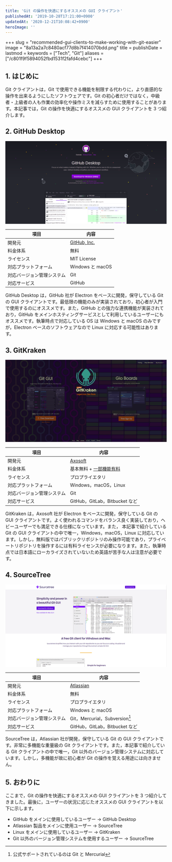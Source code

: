 ```yaml
---
title: 'Git の操作を快適にするオススメの GUI クライアント'
publishedAt: '2019-10-28T17:21:00+0900'
updatedAt: '2020-12-21T10:08:42+0900'
heroImage: ''
---
```


+++
slug = "recommended-gui-clients-to-make-working-with-git-easier"
image = "8a13a2a7c8480acf77d8b7f414070bdd.png"
title =
publishDate =
lastmod =
keywords = ["Tech", "Git"]
aliases = ["/c801f9f5894052fbd1531f2fafd4cebc"]
+++

## 1. はじめに

Git クライアントは，Git で使用できる機能を制限する代わりに，より直感的な操作を出来るようにしたソフトウェアです。Git の初心者だけではなく，中級者・上級者の人も作業の効率化や操作ミスを減らすために使用することがあります。本記事では，Git の操作を快適にするオススメの GUI クライアントを 3 つ紹介します。

## 2. GitHub Desktop

[![GitHub Desktop](f0f34eb42ed28c10df53bc495801796b.png)](https://desktop.github.com/)

| 項目                       | 内容                                            |
| -------------------------- | ----------------------------------------------- |
| 開発元                     | [GitHub, Inc.](https://github.co.jp/about.html) |
| 料金体系                   | 無料                                            |
| ライセンス                 | MIT License                                     |
| 対応プラットフォーム       | Windows と macOS                                |
| 対応バージョン管理システム | Git                                             |
| 対応サービス               | GitHub                                          |

GitHub Desktop は，GitHub 社が Electron をベースに開発，保守している Git の GUI クライアントです。最低限の機能のみが実装されており，初心者が入門で使用するのにオススメです。また，GitHub との強力な連携機能が実装されており，GitHub をメインホスティングサービスとして利用しているユーザーにもオススメです。執筆時点で対応している OS は Windows と macOS のみですが，Electron ベースのソフトウェアなので Linux に対応する可能性はあります。

## 3. GitKraken

[![GitKraken](b4a7e1da0ea11e47a5e1ad95393f94a6.png)](https://www.gitkraken.com/git-client)

| 項目                       | 内容                                                                          |
| -------------------------- | ----------------------------------------------------------------------------- |
| 開発元                     | [Axosoft](https://www.axosoft.com/)                                           |
| 料金体系                   | 基本無料 + [一部機能有料](https://www.gitkraken.com/pricing#git-gui-features) |
| ライセンス                 | プロプライエタリ                                                              |
| 対応プラットフォーム       | Windows，macOS，Linux                                                         |
| 対応バージョン管理システム | Git                                                                           |
| 対応サービス               | GitHub，GitLab，Bitbucket など                                                |

GitKraken は，Axosoft 社が Electron をベースに開発，保守している Git の GUI クライアントです。よく使われるコマンドをバランス良く実装しており，ヘビーユーザーでも満足できる仕様になっています。また， 本記事で紹介している Git の GUI クライアントの中で唯一，Windows，macOS，Linux に対応しています。しかし，無料版ではパブリックリポジトリのみ操作可能であり，プライベートリポジトリを操作するには有料ライセンスが必要になります。また，執筆時点では日本語にローカライズされていないため英語が苦手な人は注意が必要です。

## 4. SourceTree

[![SourceTree](87eb7d9892820ce6ec9aed1bf278116c.png)](https://www.sourcetreeapp.com/)

| 項目                       | 内容                                    |
| -------------------------- | --------------------------------------- |
| 開発元                     | [Atlassian](https://www.atlassian.com/) |
| 料金体系                   | 無料                                    |
| ライセンス                 | プロプライエタリ                        |
| 対応プラットフォーム       | Windows と macOS                        |
| 対応バージョン管理システム | Git，Mercurial，Subversion[^1]          |
| 対応サービス               | GitHub，GitLab，Bitbucket など          |

[^1]: 公式サポートされているのは Git と Mercurial

SourceTree は，Atlassian 社が開発，保守している Git の GUI クライアントです。非常に多機能な重量級の Git クライアントです。また，本記事で紹介している Git クライアントの中で唯一，Git 以外のバージョン管理システムに対応しています。しかし，多機能が故に初心者が Git の操作を覚える用途には向きません。

## 5. おわりに

ここまで，Git の操作を快適にするオススメの GUI クライアントを 3 つ紹介してきました。最後に，ユーザーの状況に応じたオススメの GUI クライアントを以下に示します。

- GitHub をメインに使用しているユーザー → GitHub Desktop
- Atlassian 製品をメインに使用ユーザー → SourceTree
- Linux をメインに使用しているユーザー → GitKraken
- Git 以外のバージョン管理システムを使用するユーザー → SourceTree
